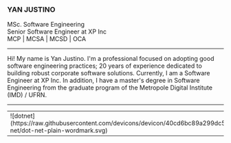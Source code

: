 ### YAN JUSTINO
MSc. Software Engineering  
Senior Software Engineer at XP Inc  
MCP | MCSA | MCSD | OCA  

---

Hi! My name is Yan Justino. I'm a professional focused on adopting good software engineering practices; 20 years of experience dedicated to building robust corporate software solutions. Currently, I am a Software Engineer at XP Inc. In addition, I have a master's degree in Software Engineering from the graduate program of the Metropole Digital Institute (IMD) / UFRN. 

---

<table>
  <tbody>
    <tr>
      <td>![dotnet](https://raw.githubusercontent.com/devicons/devicon/40cd6bc89a299dc50ac289f8e3b071d0dff49d9c/icons/dot-net/dot-net-plain-wordmark.svg)</td>
    </tr>
  </tbody>
</table>



<!--
**yanjustino/yanjustino** is a ✨ _special_ ✨ repository because its `README.md` (this file) appears on your GitHub profile.

Here are some ideas to get you started:

- 🔭 I’m currently working on ...
- 🌱 I’m currently learning ...
- 👯 I’m looking to collaborate on ...
- 🤔 I’m looking for help with ...
- 💬 Ask me about ...
- 📫 How to reach me: ...
- 😄 Pronouns: ...
- ⚡ Fun fact: ...
-->
